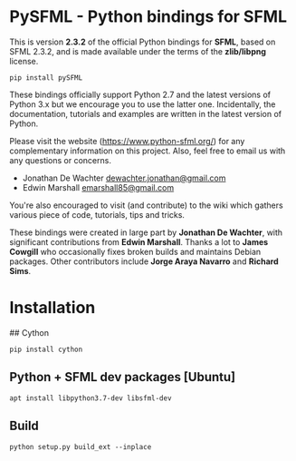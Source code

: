 # PySFML - Python bindings for SFML

This is version **2.3.2** of the official Python bindings for **SFML**, based on SFML 2.3.2, and is made available under the terms of the **zlib/libpng** license.

    pip install pySFML

These bindings officially support Python 2.7 and the latest versions of Python 3.x but we encourage you to use the latter one. Incidentally, the documentation, tutorials and examples are written in the latest version of Python.

Please visit the website (https://www.python-sfml.org/) for any complementary information on this project. Also, feel free to email us with any questions or concerns.

* Jonathan De Wachter <dewachter.jonathan@gmail.com>
* Edwin Marshall      <emarshall85@gmail.com>

You're also encouraged to visit (and contribute) to the wiki which gathers various piece of code, tutorials, tips and tricks.

These bindings were created in large part by **Jonathan De Wachter**, with significant contributions from **Edwin Marshall**. Thanks a lot to **James Cowgill** who occasionally fixes broken builds and maintains Debian packages. Other contributors include **Jorge Araya Navarro** and **Richard Sims**.

# Installation

## Cython

```
pip install cython
```

## Python + SFML dev packages [Ubuntu]

```
apt install libpython3.7-dev libsfml-dev
```

## Build

```
python setup.py build_ext --inplace
```